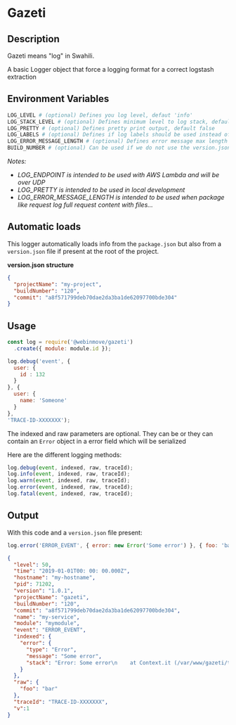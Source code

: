 # Gazeti

## Description

Gazeti means "log" in Swahili.

A basic Logger object that force a logging format for a correct logstash extraction

## Environment Variables

```sh
LOG_LEVEL # (optional) Defines you log level, defaut 'info'
LOG_STACK_LEVEL # (optional) Defines minimum level to log stack, default 'error'
LOG_PRETTY # (optional) Defines pretty print output, default false
LOG_LABELS # (optional) Defines if log labels should be used instead of levels, default false
LOG_ERROR_MESSAGE_LENGTH # (optional) Defines error message max length output, default 0 (no limit)
BUILD_NUMBER # (optional) Can be used if we do not use the version.json (see below)
```

*Notes:*

 - *LOG_ENDPOINT is intended to be used with AWS Lambda and will be over UDP*
 - *LOG_PRETTY is intended to be used in local development*
 - *LOG_ERROR_MESSAGE_LENGTH is intended to be used when package like request log full request content with files...*

## Automatic loads

This logger automatically loads info from the `package.json`
but also from a `version.json` file if present at the root of the project.

**version.json structure**

```json
{
  "projectName": "my-project",
  "buildNumber": "120",
  "commit": "a8f571799deb70dae2da3ba1de62097700bde304"
}
```

## Usage

```js
const log = require('@webinmove/gazeti')
  .create({ module: module.id });

log.debug('event', {
  user: {
    id : 132
  }
}, {
  user: {
    name: 'Someone'
  }
},
'TRACE-ID-XXXXXXX');
```

The indexed and raw parameters are optional.
They can be or they can contain an `Error` object in a error field which will be serialized

Here are the different logging methods:

```js
log.debug(event, indexed, raw, traceId);
log.info(event, indexed, raw, traceId);
log.warn(event, indexed, raw, traceId);
log.error(event, indexed, raw, traceId);
log.fatal(event, indexed, raw, traceId);
```

## Output

With this code and a `version.json` file present:

```js
log.error('ERROR_EVENT', { error: new Error('Some error') }, { foo: 'bar' }, 'TRACE-ID-XXXXXXX');
```

```json
{
  "level": 50,
  "time": "2019-01-01T00: 00: 00.000Z",
  "hostname": "my-hostname",
  "pid": 71202,
  "version": "1.0.1",
  "projectName": "gazeti",
  "buildNumber": "120",
  "commit": "a8f571799deb70dae2da3ba1de62097700bde304",
  "name": "my-service",
  "module": "mymodule",
  "event": "ERROR_EVENT",
  "indexed": {
    "error": {
      "type": "Error",
      "message": "Some error",
      "stack": "Error: Some error\n    at Context.it (/var/www/gazeti/test/libs/Gazeti.spec.js:191:31)\n    at callFnAsync (/var/www/gazeti/node_modules/mocha/lib/runnable.js:400:21)\n    at Test.Runnable.run (/var/www/gazeti/node_modules/mocha/lib/runnable.js:342:7)\n    at Runner.runTest (/var/www/gazeti/node_modules/mocha/lib/runner.js:455:10)\n    at /var/www/gazeti/node_modules/mocha/lib/runner.js:573:12\n    at next (/var/www/gazeti/node_modules/mocha/lib/runner.js:369:14)\n    at /var/www/gazeti/node_modules/mocha/lib/runner.js:379:7\n    at next (/var/www/gazeti/node_modules/mocha/lib/runner.js:303:14)\n    at Immediate._onImmediate (/var/www/gazeti/node_modules/mocha/lib/runner.js:347:5)\n    at runCallback (timers.js:694:18)\n    at tryOnImmediate (timers.js:665:5)\n    at processImmediate (timers.js:647:5)"
    }
  },
  "raw": {
    "foo": "bar"
  },
  "traceId": "TRACE-ID-XXXXXXX",
  "v":1
}
```
